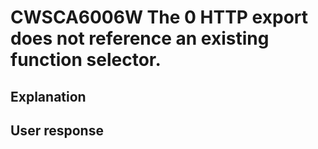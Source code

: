 # CWSCA6006W The 0 HTTP export does not reference an existing function selector.

## Explanation

## User response